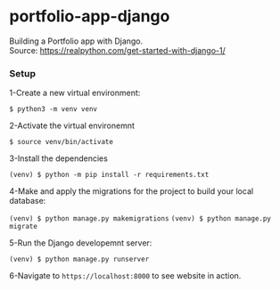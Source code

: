 # portfolio-app-django


Building a Portfolio app with Django.     
Source: https://realpython.com/get-started-with-django-1/



### Setup

1-Create a new virtual environment:

`$ python3 -m venv venv`

2-Activate the virtual environemnt

`$ source venv/bin/activate`

3-Install the dependencies

`(venv) $ python -m pip install -r requirements.txt`

4-Make and apply the migrations for the project to build your local database:

`(venv) $ python manage.py makemigrations`
`(venv) $ python manage.py migrate`

5-Run the Django developemnt server:

`(venv) $ python manage.py runserver`

6-Navigate to `https://localhost:8000` to see website in action.